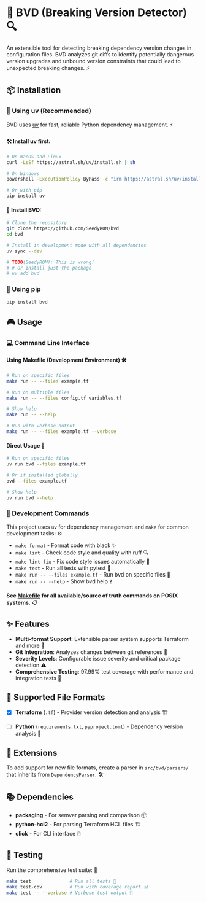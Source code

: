 # 🚨 BVD (Breaking Version Detector) 🔍

An extensible tool for detecting breaking dependency version changes in configuration files. BVD analyzes git diffs to identify potentially dangerous version upgrades and unbound version constraints that could lead to unexpected breaking changes. ⚡

## 📦 Installation

### 🚀 Using uv (Recommended)

BVD uses [uv](https://docs.astral.sh/uv/) for fast, reliable Python dependency management. ⚡

#### 🛠️ Install uv first:
```bash
# On macOS and Linux
curl -LsSf https://astral.sh/uv/install.sh | sh

# On Windows
powershell -ExecutionPolicy ByPass -c "irm https://astral.sh/uv/install.ps1 | iex"

# Or with pip
pip install uv
```

#### 🎯 Install BVD:
```bash
# Clone the repository
git clone https://github.com/SeedyROM/bvd
cd bvd

# Install in development mode with all dependencies
uv sync --dev

# TODO(SeedyROM): This is wrong!
# # Or install just the package
# uv add bvd
```

### 🐍 Using pip
```bash
pip install bvd
```

## 🎮 Usage

### 💻 Command Line Interface

#### Using Makefile (Development Environment) 🛠️
```bash
# Run on specific files
make run -- --files example.tf

# Run on multiple files
make run -- --files config.tf variables.tf

# Show help
make run -- --help

# Run with verbose output
make run -- --files example.tf --verbose
```

#### Direct Usage 🎯
```bash
# Run on specific files
uv run bvd --files example.tf

# Or if installed globally
bvd --files example.tf

# Show help
uv run bvd --help
```

### 🔧 Development Commands

This project uses `uv` for dependency management and `make` for common development tasks: ⚙️

- `make format` - Format code with black ✨
- `make lint` - Check code style and quality with ruff 🔍
- `make lint-fix` - Fix code style issues automatically 🔧
- `make test` - Run all tests with pytest 🧪
- `make run -- --files example.tf` - Run bvd on specific files 🎯
- `make run -- --help` - Show bvd help ❓


**See [Makefile](Makefile) for all available/source of truth commands on POSIX systems.** 📋

## ✨ Features

- **Multi-format Support**: Extensible parser system supports Terraform and more 🔧
- **Git Integration**: Analyzes changes between git references 🌳
- **Severity Levels**: Configurable issue severity and critical package detection ⚠️
- **Comprehensive Testing**: 97.99% test coverage with performance and integration tests 🎯

## 📄 Supported File Formats

- [x] **Terraform** (`.tf`) - Provider version detection and analysis 🏗️
- [ ] **Python** (`requirements.txt`, `pyproject.toml`) - Dependency version analysis 🐍


## 🔌 Extensions

To add support for new file formats, create a parser in `src/bvd/parsers/` that inherits from `DependencyParser`. 🛠️

## 📚 Dependencies

- **packaging** - For semver parsing and comparison 📦
- **python-hcl2** - For parsing Terraform HCL files 🏗️
- **click** - For CLI interface 🖱️

## 🧪 Testing

Run the comprehensive test suite: 🚀
```bash
make test              # Run all tests 🧪
make test-cov          # Run with coverage report 📊
make test -- --verbose # Verbose test output 📢
```
